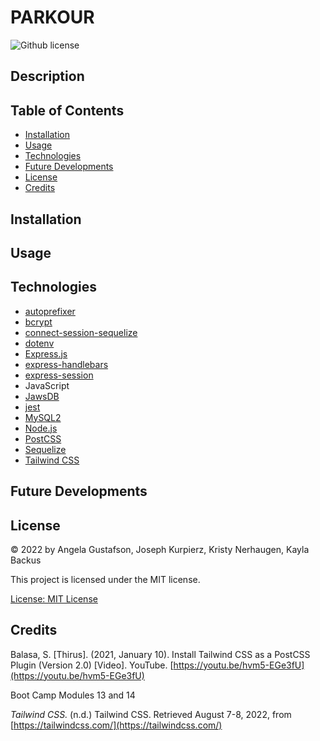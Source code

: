 # PARKOUR
![Github license](https://img.shields.io/badge/license-MIT-blue.svg)

## Description


## Table of Contents
- [Installation](#installation)
- [Usage](#usage)
- [Technologies](#technologies)
- [Future Developments](#future-developments)
- [License](#license)
- [Credits](#credits)

## Installation


## Usage


## Technologies
- [autoprefixer](https://www.npmjs.com/package/autoprefixer)
- [bcrypt](https://www.npmjs.com/package/bcrypt)
- [connect-session-sequelize](https://www.npmjs.com/package/connect-session-sequelize)
- [dotenv](https://www.npmjs.com/package/dotenv)
- [Express.js](https://expressjs.com/)
- [express-handlebars](https://www.npmjs.com/package/express-handlebars)
- [express-session](https://www.npmjs.com/package/express-session)
- JavaScript
- [JawsDB](https://elements.heroku.com/addons/jawsdb)
- [jest](https://www.npmjs.com/package/jest)
- [MySQL2](https://www.npmjs.com/package/mysql2)
- [Node.js](https://nodejs.dev/)
- [PostCSS](https://www.npmjs.com/package/postcss)
- [Sequelize](https://www.npmjs.com/package/sequelize)
- [Tailwind CSS](https://www.npmjs.com/package/tailwindcss)

## Future Developments


## License
&copy; 2022 by Angela Gustafson, Joseph Kurpierz, Kristy Nerhaugen, Kayla Backus

This project is licensed under the MIT license.

[License: MIT License](https://opensource.org/licenses/MIT)

## Credits
Balasa, S. [Thirus]. (2021, January 10). Install Tailwind CSS as a PostCSS Plugin (Version 2.0) [Video]. YouTube. [https://youtu.be/hvm5-EGe3fU](https://youtu.be/hvm5-EGe3fU)

Boot Camp Modules 13 and 14

*Tailwind CSS.* (n.d.) Tailwind CSS. Retrieved August 7-8, 2022, from [https://tailwindcss.com/](https://tailwindcss.com/)